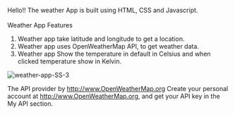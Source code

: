 Hello!!
The weather App is built using HTML, CSS and Javascript.
<br>
<br>
Weather App Features
<br>
1. Weather app take latitude and longitude to get a location.
2. Weather app uses OpenWeatherMap API, to get weather data.
3. Weather app Show the temperature in default in Celsius and when clicked temperature show in Kelvin.

![weather-app-SS-3](https://github.com/oerzn/Weather-app-JS/assets/103498656/a685cda9-3ab1-4edd-988d-6f8f689d3f82)

The API provider by http://www.OpenWeatherMap.org
Create your personal account at http://www.OpenWeatherMap.org, and get your API key in the My API section.


